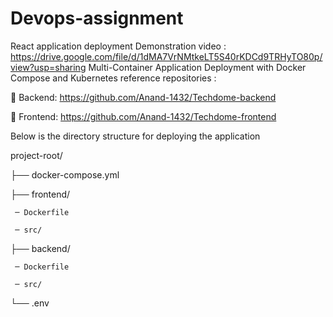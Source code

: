 # Devops-assignment
React application deployment
Demonstration video : https://drive.google.com/file/d/1dMA7VrNMtkeLT5S40rKDCd9TRHyTO80p/view?usp=sharing
Multi-Container Application Deployment with Docker Compose and Kubernetes
reference repositories :

 Backend: https://github.com/Anand-1432/Techdome-backend

 Frontend: https://github.com/Anand-1432/Techdome-frontend

Below is the directory structure for deploying the application

project-root/

├── docker-compose.yml

├── frontend/

     ─ Dockerfile

     ─ src/


├── backend/

     ─ Dockerfile

     ─ src/

└── .env

